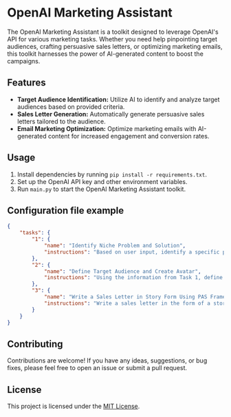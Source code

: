 # OpenAI Marketing Assistant

The OpenAI Marketing Assistant is a toolkit designed to leverage OpenAI's API for various marketing tasks. Whether you need help pinpointing target audiences, crafting persuasive sales letters, or optimizing marketing emails, this toolkit harnesses the power of AI-generated content to boost the campaigns.

## Features

- **Target Audience Identification:** Utilize AI to identify and analyze target audiences based on provided criteria.
- **Sales Letter Generation:** Automatically generate persuasive sales letters tailored to the audience.
- **Email Marketing Optimization:** Optimize marketing emails with AI-generated content for increased engagement and conversion rates.

## Usage

1. Install dependencies by running `pip install -r requirements.txt`.
2. Set up the OpenAI API key and other environment variables.
3. Run `main.py` to start the OpenAI Marketing Assistant toolkit.

## Configuration file example

```json
{
    "tasks": {
        "1": {
            "name": "Identify Niche Problem and Solution",
            "instructions": "Based on user input, identify a specific problem within a niche and propose a solution that the product or service addresses. Provide a brief description of both the problem and how the product or service can solve it."
        },
        "2": {
            "name": "Define Target Audience and Create Avatar",
            "instructions": "Using the information from Task 1, define the target audience and create a detailed avatar. Include demographics, psychographics, and any other relevant details."
        },
        "3": {
            "name": "Write a Sales Letter in Story Form Using PAS Framework",
            "instructions": "Write a sales letter in the form of a story using the Problem-Agitate-Solution (PAS) framework. The story should address the problem identified in Tasks 1 and 2 and demonstrate how the product or service can provide a solution."
        }
    }
}
```

## Contributing

Contributions are welcome! If you have any ideas, suggestions, or bug fixes, please feel free to open an issue or submit a pull request.

## License

This project is licensed under the [MIT License](LICENSE).

